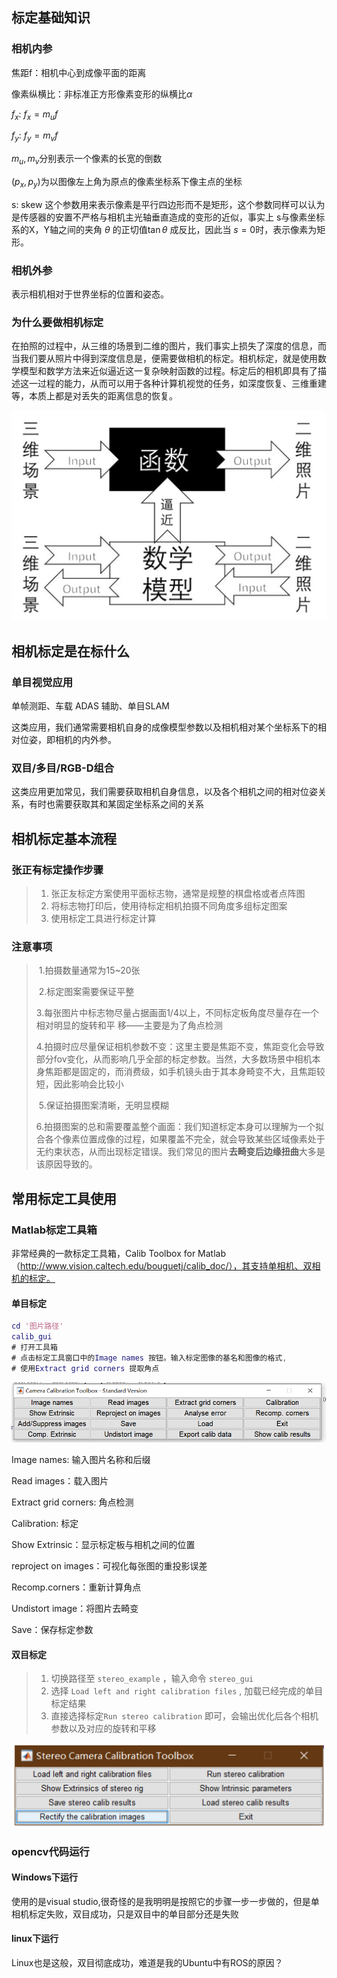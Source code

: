 ## 标定基础知识

### 相机内参

焦距f：相机中心到成像平面的距离

像素纵横比：非标准正方形像素变形的纵横比$\alpha$

$f_x$: $f_x = m_uf$

$f_y$: $f_y=m_vf$

$m_u,m_v$分别表示一个像素的长宽的倒数

$(p_x,p_y)$为以图像左上角为原点的像素坐标系下像主点的坐标

s: skew  这个参数用来表示像素是平行四边形而不是矩形，这个参数同样可以认为是传感器的安置不严格与相机主光轴垂直造成的变形的近似，事实上 s与像素坐标系的X，Y轴之间的夹角 $\theta$ 的正切值$\tan\theta$ 成反比，因此当 $s=0$时，表示像素为矩形。

### 相机外参

表示相机相对于世界坐标的位置和姿态。

### 为什么要做相机标定

在拍照的过程中，从三维的场景到二维的图片，我们事实上损失了深度的信息，而当我们要从照片中得到深度信息是，便需要做相机的标定。相机标定，就是使用数学模型和数学方法来近似逼近这一复杂映射函数的过程。标定后的相机即具有了描述这一过程的能力，从而可以用于各种计算机视觉的任务，如深度恢复、三维重建等，本质上都是对丢失的距离信息的恢复。

![image-20220108235635536](https://github.com/zilong-ding/ROS-SLAM-LVI-learn/blob/main/Images/image-20220108235635536.png)

## 相机标定是在标什么

### 单目视觉应用

单帧测距、车载 ADAS 辅助、单目SLAM

这类应用，我们通常需要相机自身的成像模型参数以及相机相对某个坐标系下的相对位姿，即相机的内外参。

### 双目/多目/RGB-D组合

这类应用更加常见，我们需要获取相机自身信息，以及各个相机之间的相对位姿关系，有时也需要获取其和某固定坐标系之间的关系

## 相机标定基本流程

### 张正有标定操作步骤

> 1. 张正友标定方案使用平面标志物，通常是规整的棋盘格或者点阵图
> 2. 将标志物打印后，使用待标定相机拍摄不同角度多组标定图案
> 3. 使用标定工具进行标定计算

### 注意事项

> ​	1.拍摄数量通常为15~20张
>
> ​	2.标定图案需要保证平整
>
> ​	3.每张图片中标志物尽量占据画面1/4以上，不同标定板角度尽量存在一个相对明显的旋转和平
> 移——主要是为了角点检测
>
> ​	4.拍摄时应尽量保证相机参数不变：这里主要是焦距不变，焦距变化会导致部分fov变化，从而影响几乎全部的标定参数。当然，大多数场景中相机本身焦距都是固定的，而消费级，如手机镜头由于其本身畸变不大，且焦距较短，因此影响会比较小
>
> ​	5.保证拍摄图案清晰，无明显模糊
>
> ​	6.拍摄图案的总和需要覆盖整个画面：我们知道标定本身可以理解为一个拟合各个像素位置成像的过程，如果覆盖不完全，就会导致某些区域像素处于无约束状态，从而出现标定错误。我们常见的图片**去畸变后边缘扭曲**大多是该原因导致的。

## 常用标定工具使用

### Matlab标定工具箱

非常经典的一款标定工具箱，Calib Toolbox for Matlab（http://www.vision.caltech.edu/bouguetj/calib_doc/），其支持单相机、双相机的标定。

#### 单目标定

```matlab
cd '图片路径'
calib_gui
# 打开工具箱
# 点击标定工具窗口中的Image names 按钮。输入标定图像的基名和图像的格式,
# 使用Extract grid corners 提取角点

```

<img src="https://github.com/zilong-ding/ROS-SLAM-LVI-learn/blob/main/Images/image-20220109001557949.png" alt="image-20220109001557949" style="zoom:80%;" />

Image names: 输入图片名称和后缀

Read images：载入图片

Extract grid corners: 角点检测

Calibration: 标定

Show Extrinsic：显示标定板与相机之间的位置

reproject on images：可视化每张图的重投影误差

Recomp.corners：重新计算角点

Undistort image：将图片去畸变

Save：保存标定参数

#### 双目标定

> 1. 切换路径至 `stereo_example` ，输入命令 `stereo_gui`
> 2. 选择 `Load left and right calibration files` , 加载已经完成的单目标定结果
> 3. 直接选择标定`Run stereo calibration` 即可，会输出优化后各个相机参数以及对应的旋转和平移

<img src="https://github.com/zilong-ding/ROS-SLAM-LVI-learn/blob/main/Images/image-20220109002605409.png" alt="image-20220109002605409" style="zoom:80%;" />

### opencv代码运行
#### Windows下运行
使用的是visual studio,很奇怪的是我明明是按照它的步骤一步一步做的，但是单相机标定失败，双目成功，只是双目中的单目部分还是失败
#### linux下运行
Linux也是这般，双目彻底成功，难道是我的Ubuntu中有ROS的原因？

